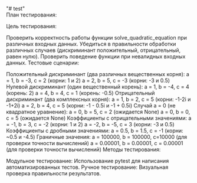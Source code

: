 "# test"  
План тестирования:

Цель тестирования:

Проверить корректность работы функции solve_quadratic_equation при различных входных данных.
Убедиться в правильности обработки различных случаев (дискриминант положительный, отрицательный, равен нулю).
Проверить поведение функции при невалидных входных данных.
Тестовые сценарии:

Положительный дискриминант (два различных вещественных корня):
a = 1, b = -3, c = 2 (корни: 1 и 2)
a = 2, b = 5, c = -3 (корни: -3 и 0.5)
Нулевой дискриминант (один вещественный корень):
a = 1, b = -4, c = 4 (корень: 2)
a = 4, b = 4, c = 1 (корень: -0.5)
Отрицательный дискриминант (два комплексных корня):
a = 1, b = 2, c = 5 (корни: -1-2i и -1+2i)
a = 2, b = 4, c = 5 (корни: -1 - 0.5i и -1 + 0.5i)
Случай a = 0 (не квадратное уравнение):
a = 0, b = 5, c = 2 (ожидается None)
a = 0, b = 0, c = 5 (ожидается None)
Коэффициенты с отрицательными значениями:
a = -1, b = 3, c = -2 (корни: 1 и 2)
a = -2, b = -5, c = 3 (корни: -3 и 0.5)
Коэффициенты с дробными значениями:
a = 0.5, b = 1.5, c = -1 (корни: ~0.5 и -4.5)
Граничные значения:
a = 100000, b = 100000, c=10000 (для проверки точности вычислений)
a = 0.00001, b = 0.00001, c = 0.00001 (для проверки точности вычислений)
Методы тестирования:

Модульное тестирование: Использование pytest для написания автоматизированных тестов.
Ручное тестирование: Визуальная проверка правильности результатов.
